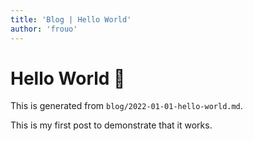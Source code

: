 ```yaml
---
title: 'Blog | Hello World'
author: 'frouo'
---
```


# Hello World 👋

This is generated from `blog/2022-01-01-hello-world.md`.

This is my first post to demonstrate that it works.

